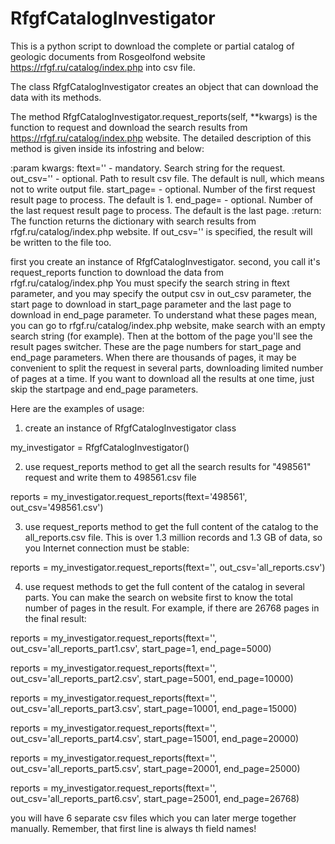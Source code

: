 # RfgfCatalogInvestigator
This is a python script to download the complete or partial catalog of geologic documents from Rosgeolfond website https://rfgf.ru/catalog/index.php into csv file.

The class RfgfCatalogInvestigator creates an object that can download the data with its methods.

The method RfgfCatalogInvestigator.request_reports(self, **kwargs) is the function to request and download the search results from https://rfgf.ru/catalog/index.php website. The detailed description of this method is given inside its infostring and below:

:param kwargs:
ftext='<some text>' - mandatory. Search string for the request.
out_csv='<path to output csv>' - optional. Path to result csv file. The default is null, which means not to write output file.
start_page=<number> - optional. Number of the first request result page to process. The default is 1.
end_page=<number> - optional. Number of the last request result page to process. The default is the last page.
:return:
The function returns the dictionary with search results from rfgf.ru/catalog/index.php website.
If out_csv='<path to output csv>' is specified, the result will be written to the file too.

 first you create an instance of RfgfCatalogInvestigator.
 second, you call it's request_reports function to download the data from rfgf.ru/catalog/index.php
 You must specify the search string in ftext parameter, and you may specify the output csv in out_csv parameter,
 the start page to download in start_page parameter and the last page to download in end_page parameter.
 To understand what these pages mean, you can go to rfgf.ru/catalog/index.php website, make search with an empty search string (for example).
 Then at the bottom of the page you'll see the result pages switcher. These are the page numbers for start_page and end_page parameters.
 When there are thousands of pages, it may be convenient to split the request in several parts, downloading limited number of pages at a time.
 If you want to download all the results at one time, just skip the startpage and end_page parameters.



Here are the examples of usage:
 
 
1. create an instance of RfgfCatalogInvestigator class

my_investigator = RfgfCatalogInvestigator()


2. use request_reports method to get all the search results for "498561" request and write them to 498561.csv file

reports = my_investigator.request_reports(ftext='498561', out_csv='498561.csv')


3. use request_reports method to get the full content of the catalog to the all_reports.csv file. This is over 1.3 million records
and 1.3 GB of data, so you Internet connection must be stable:

reports = my_investigator.request_reports(ftext='', out_csv='all_reports.csv')


4. use request methods to get the full content of the catalog in several parts. You can make the search on website first to know the 
total number of pages in the result. For example, if there are 26768 pages in the final result:

reports = my_investigator.request_reports(ftext='', out_csv='all_reports_part1.csv', start_page=1, end_page=5000)
         
reports = my_investigator.request_reports(ftext='', out_csv='all_reports_part2.csv', start_page=5001, end_page=10000)
         
reports = my_investigator.request_reports(ftext='', out_csv='all_reports_part3.csv', start_page=10001, end_page=15000)
         
reports = my_investigator.request_reports(ftext='', out_csv='all_reports_part4.csv', start_page=15001, end_page=20000)
         
reports = my_investigator.request_reports(ftext='', out_csv='all_reports_part5.csv', start_page=20001, end_page=25000)
         
reports = my_investigator.request_reports(ftext='', out_csv='all_reports_part6.csv', start_page=25001, end_page=26768)

you will have 6 separate csv files which you can later merge together manually.
Remember, that first line is always th field names!
